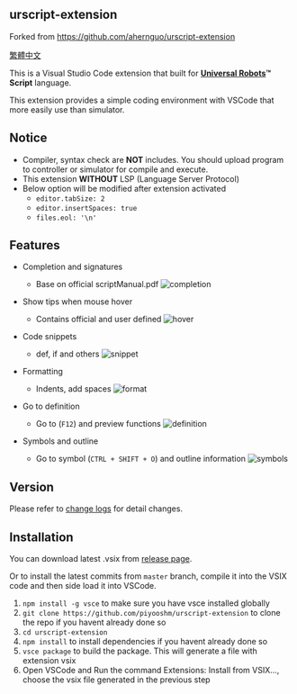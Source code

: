 ## urscript-extension

Forked from https://github.com/ahernguo/urscript-extension

[繁體中文](README_zhTW.md)

This is a Visual Studio Code extension that built for **[Universal Robots](https://www.universal-robots.com/)™ Script** language.

This extension provides a simple coding environment with VSCode that more easily use than simulator.

## Notice

- Compiler, syntax check are **NOT** includes. You should upload program to controller or simulator for compile and execute.
- This extension **WITHOUT** LSP (Language Server Protocol)
- Below option will be modified after extension activated
  - `editor.tabSize: 2`
  - `editor.insertSpaces: true`
  - `files.eol: '\n'`

## Features

- Completion and signatures
  - Base on official scriptManual.pdf
    ![completion](resources/figures/completion_signatures.gif)

- Show tips when mouse hover
  - Contains official and user defined
    ![hover](resources/figures/hover.gif)

- Code snippets
  - def, if and others
    ![snippet](resources/figures/snippets.gif)

- Formatting
  - Indents, add spaces
    ![format](resources/figures/format.gif)

- Go to definition
  - Go to (`F12`) and preview functions
    ![definition](resources/figures/go_definition.gif)

- Symbols and outline
  - Go to symbol (`CTRL + SHIFT + O`) and outline information
    ![symbols](resources/figures/symbols.gif)

## Version

Please refer to [change logs](CHANGELOG.md) for detail changes.

## Installation

You can download latest .vsix from [release page](https://github.com/piyooshm/urscript-extension/releases).

Or to install the latest commits from `master` branch, compile it into the VSIX code and then side load it into VSCode.

1.  `npm install -g vsce` to make sure you have vsce installed globally
2.  `git clone https://github.com/piyooshm/urscript-extension` to clone the repo if you havent already done so
3.  `cd urscript-extension`
4.  `npm install` to install dependencies if you havent already done so
5.  `vsce package` to build the package. This will generate a file with extension vsix
6.  Open VSCode and Run the command Extensions: Install from VSIX..., choose the vsix file generated in the previous step
